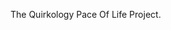 The Quirkology Pace Of Life Project.

<div id="pie" class="pretty"></div>

<script>
  var width = 300,
      height = 280,
      radius = Math.min(width, height) / 2;
  
  var color = d3.scale.ordinal()
      .range(["#5A9593", "#98D0CF"]);
  
  var arc = d3.svg.arc()
      .outerRadius(radius - 10)
      .innerRadius(radius - 40);
  
  var pie = d3.layout.pie()
      .sort(null)
      .value(function(d) { return d.population; });
  
  var svg_pie = d3.select("body").select("#pie").append("svg")
      .attr("width", width)
      .attr("height", height)
    .append("g")
      .attr("transform", "translate(" + width / 2 + "," + height / 2 + ")");
  
  d3.csv("{{ site.baseurl }}/data/stress.csv", function(error, data) {
  
    data.forEach(function(d) {
      d.population = +d.population;
    });
  
    var g = svg_pie.selectAll(".arc")
        .data(pie(data))
      .enter().append("g")
        .attr("class", "arc");
  
    g.append("path")
        .attr("d", arc)
        .style("fill", function(d) { return color(d.data.stressed); });
  
    //g.append("text")
    //    .attr("transform", function(d) { return "translate(" + arc.centroid(d) + ")"; })
    //    .attr("dy", ".35em")
    //    .style("text-anchor", "middle")
    //    .text(function(d) { return d.data.population + "%"; });
  
  });
  
  var arc2 = d3.svg.arc()
      .outerRadius(radius - 50)
      .innerRadius(radius - 80);
  
  d3.csv("{{ site.baseurl }}/data/worry.csv", function(error, data) {
  
    data.forEach(function(d) {
      d.population = +d.population;
    });
  
    var g = svg_pie.selectAll(".arc2")
        .data(pie(data))
      .enter().append("g")
        .attr("class", "arc2");
  
    g.append("path")
        .attr("d", arc2)
        .style("fill", function(d) { return color(d.data.worry); });
  
  });
  
  var arc3 = d3.svg.arc()
      .outerRadius(radius - 90)
      .innerRadius(radius - 120);
  
  d3.csv("{{ site.baseurl }}/data/anxiety.csv", function(error, data) {
  
    data.forEach(function(d) {
      d.population = +d.population;
    });
  
    var g = svg_pie.selectAll(".arc3")
        .data(pie(data))
      .enter().append("g")
        .attr("class", "arc3");
  
    g.append("path")
        .attr("d", arc3)
        .style("fill", function(d) { return color(d.data.anxiety); });
  
  });
</script>
